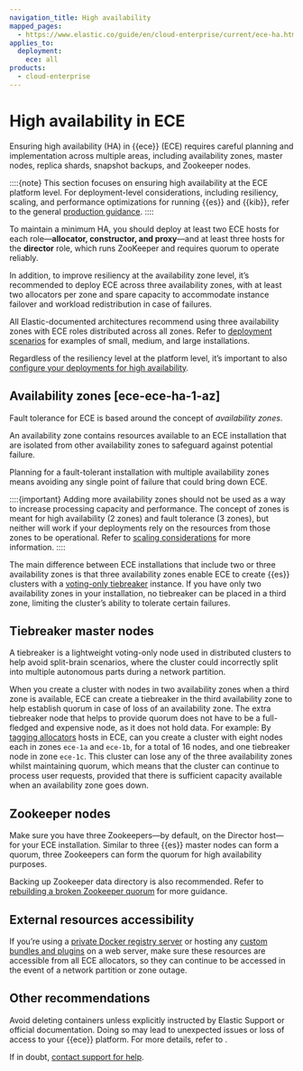 ```yaml
---
navigation_title: High availability
mapped_pages:
  - https://www.elastic.co/guide/en/cloud-enterprise/current/ece-ha.html
applies_to:
  deployment:
    ece: all
products:
  - cloud-enterprise
---
```


# High availability in ECE

Ensuring high availability (HA) in {{ece}} (ECE) requires careful planning and implementation across multiple areas, including availability zones, master nodes, replica shards, snapshot backups, and Zookeeper nodes.

::::{note}
This section focuses on ensuring high availability at the ECE platform level. For deployment-level considerations, including resiliency, scaling, and performance optimizations for running {{es}} and {{kib}}, refer to the general [production guidance](/deploy-manage/production-guidance.md).
::::

To maintain a minimum HA, you should deploy at least two ECE hosts for each role—**allocator, constructor, and proxy**—and at least three hosts for the **director** role, which runs ZooKeeper and requires quorum to operate reliably.

In addition, to improve resiliency at the availability zone level, it’s recommended to deploy ECE across three availability zones, with at least two allocators per zone and spare capacity to accommodate instance failover and workload redistribution in case of failures.

All Elastic-documented architectures recommend using three availability zones with ECE roles distributed across all zones. Refer to [deployment scenarios](./identify-deployment-scenario.md) for examples of small, medium, and large installations.

Regardless of the resiliency level at the platform level, it’s important to also [configure your deployments for high availability](/deploy-manage/production-guidance/availability-and-resilience/resilience-in-ech.md).

## Availability zones [ece-ece-ha-1-az]

Fault tolerance for ECE is based around the concept of *availability zones*.

An availability zone contains resources available to an ECE installation that are isolated from other availability zones to safeguard against potential failure.

Planning for a fault-tolerant installation with multiple availability zones means avoiding any single point of failure that could bring down ECE.

::::{important}
Adding more availability zones should not be used as a way to increase processing capacity and performance. The concept of zones is meant for high availability (2 zones) and fault tolerance (3 zones), but neither will work if your deployments rely on the resources from those zones to be operational. Refer to [scaling considerations](/deploy-manage/production-guidance/scaling-considerations.md#scaling-and-fault-tolerance) for more information.
::::

The main difference between ECE installations that include two or three availability zones is that three availability zones enable ECE to create {{es}} clusters with a [voting-only tiebreaker](/deploy-manage/distributed-architecture/clusters-nodes-shards/node-roles.md#voting-only-node) instance. If you have only two availability zones in your installation, no tiebreaker can be placed in a third zone, limiting the cluster’s ability to tolerate certain failures.

## Tiebreaker master nodes

A tiebreaker is a lightweight voting-only node used in distributed clusters to help avoid split-brain scenarios, where the cluster could incorrectly split into multiple autonomous parts during a network partition.

When you create a cluster with nodes in two availability zones when a third zone is available, ECE can create a tiebreaker in the third availability zone to help establish quorum in case of loss of an availability zone. The extra tiebreaker node that helps to provide quorum does not have to be a full-fledged and expensive node, as it does not hold data. For example: By [tagging allocators](./ece-configuring-ece-tag-allocators.md) hosts in ECE, can you create a cluster with eight nodes each in zones `ece-1a` and `ece-1b`, for a total of 16 nodes, and one tiebreaker node in zone `ece-1c`. This cluster can lose any of the three availability zones whilst maintaining quorum, which means that the cluster can continue to process user requests, provided that there is sufficient capacity available when an availability zone goes down.

## Zookeeper nodes

Make sure you have three Zookeepers—by default, on the Director host—for your ECE installation. Similar to three {{es}} master nodes can form a quorum, three Zookeepers can form the quorum for high availability purposes.

Backing up Zookeeper data directory is also recommended. Refer to [rebuilding a broken Zookeeper quorum](../../../troubleshoot/deployments/cloud-enterprise/rebuilding-broken-zookeeper-quorum.md) for more guidance.

## External resources accessibility

If you’re using a [private Docker registry server](ece-install-offline-with-registry.md) or hosting any [custom bundles and plugins](../../../solutions/search/full-text/search-with-synonyms.md) on a web server, make sure these resources are accessible from all ECE allocators, so they can continue to be accessed in the event of a network partition or zone outage.

## Other recommendations

Avoid deleting containers unless explicitly instructed by Elastic Support or official documentation. Doing so may lead to unexpected issues or loss of access to your {{ece}} platform. For more details, refer to [](/troubleshoot/deployments/cloud-enterprise/troubleshooting-container-engines.md).

If in doubt, [contact support for help](/troubleshoot/index.md#contact-us).
